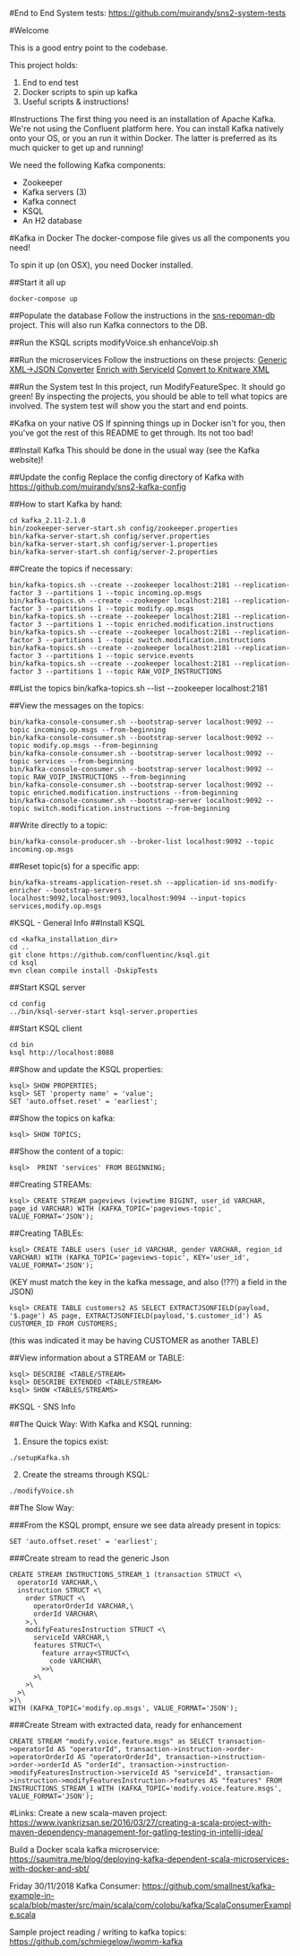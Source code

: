 #End to End System tests: https://github.com/muirandy/sns2-system-tests

#Welcome

This is a good entry point to the codebase. 

This project holds:
1) End to end test
2) Docker scripts to spin up kafka
3) Useful scripts & instructions!

#Instructions
The first thing you need is an installation of Apache Kafka. We're not using the Confluent platform here.
You can install Kafka natively onto your OS, or you an run it within Docker. The latter is preferred as its
much quicker to get up and running!

We need the following Kafka components:
* Zookeeper
* Kafka servers (3)
* Kafka connect
* KSQL
* An H2 database

#Kafka in Docker
The docker-compose file gives us all the components you need!

To spin it up (on OSX), you need Docker installed.

##Start it all up
```
docker-compose up
```

##Populate the database 
Follow the instructions in the [sns-repoman-db](https://github.com/muirandy/sns-repoman-db) project. This will also run Kafka connectors to the DB.

##Run the KSQL scripts
modifyVoice.sh
enhanceVoip.sh

##Run the microservices
Follow the instructions on these projects:
[Generic XML->JSON Converter](https://github.com/muirandy/sns-incoming-operator-messages-converter)
[Enrich with ServiceId](https://github.com/muirandy/sns-modify-enricher)
[Convert to Knitware XML](https://github.com/muirandy/sns-knitware-converter)

##Run the System test
In this project, run ModifyFeatureSpec. It should go green!
By inspecting the projects, you should be able to tell what topics are involved.
The system test will show you the start and end points.


#Kafka on your native OS
If spinning things up in Docker isn't for you, then you've got the rest of this README to get through. Its not too bad!

##Install Kafka
This should be done in the usual way (see the Kafka website)!

##Update the config
Replace the config directory of Kafka with https://github.com/muirandy/sns2-kafka-config

##How to start Kafka by hand:
```
cd kafka_2.11-2.1.0
bin/zookeeper-server-start.sh config/zookeeper.properties
bin/kafka-server-start.sh config/server.properties
bin/kafka-server-start.sh config/server-1.properties
bin/kafka-server-start.sh config/server-2.properties
```
##Create the topics if necessary:
```
bin/kafka-topics.sh --create --zookeeper localhost:2181 --replication-factor 3 --partitions 1 --topic incoming.op.msgs
bin/kafka-topics.sh --create --zookeeper localhost:2181 --replication-factor 3 --partitions 1 --topic modify.op.msgs
bin/kafka-topics.sh --create --zookeeper localhost:2181 --replication-factor 3 --partitions 1 --topic enriched.modification.instructions
bin/kafka-topics.sh --create --zookeeper localhost:2181 --replication-factor 3 --partitions 1 --topic switch.modification.instructions
bin/kafka-topics.sh --create --zookeeper localhost:2181 --replication-factor 3 --partitions 1 --topic service.events
bin/kafka-topics.sh --create --zookeeper localhost:2181 --replication-factor 3 --partitions 1 --topic RAW_VOIP_INSTRUCTIONS
```

##List the topics
bin/kafka-topics.sh --list --zookeeper localhost:2181 

##View the messages on the topics:
```
bin/kafka-console-consumer.sh --bootstrap-server localhost:9092 --topic incoming.op.msgs --from-beginning
bin/kafka-console-consumer.sh --bootstrap-server localhost:9092 --topic modify.op.msgs --from-beginning
bin/kafka-console-consumer.sh --bootstrap-server localhost:9092 --topic services --from-beginning
bin/kafka-console-consumer.sh --bootstrap-server localhost:9092 --topic RAW_VOIP_INSTRUCTIONS --from-beginning
bin/kafka-console-consumer.sh --bootstrap-server localhost:9092 --topic enriched.modification.instructions --from-beginning
bin/kafka-console-consumer.sh --bootstrap-server localhost:9092 --topic switch.modification.instructions --from-beginning
```

##Write directly to a topic:
```
bin/kafka-console-producer.sh --broker-list localhost:9092 --topic incoming.op.msgs
```

##Reset topic(s) for a specific app:
```
bin/kafka-streams-application-reset.sh --application-id sns-modify-enricher --bootstrap-servers localhost:9092,localhost:9093,localhost:9094 --input-topics services,modify.op.msgs
```

#KSQL - General Info
##Install KSQL
```
cd <kafka_installation_dir>
cd ..
git clone https://github.com/confluentinc/ksql.git
cd ksql
mvn clean compile install -DskipTests
```
 
##Start KSQL server
```
cd config
../bin/ksql-server-start ksql-server.properties
```

##Start KSQL client
```
cd bin
ksql http://localhost:8088
```

##Show and update the KSQL properties:
```
ksql> SHOW PROPERTIES;
ksql> SET 'property name' = 'value';
SET 'auto.offset.reset' = 'earliest';
```

##Show the topics on kafka:
```
ksql> SHOW TOPICS;
```

##Show the content of a topic:
```
ksql>  PRINT 'services' FROM BEGINNING;
```

##Creating STREAMs:
```
ksql> CREATE STREAM pageviews (viewtime BIGINT, user_id VARCHAR, page_id VARCHAR) WITH (KAFKA_TOPIC='pageviews-topic', VALUE_FORMAT='JSON');
```

##Creating TABLEs:
```
ksql> CREATE TABLE users (user_id VARCHAR, gender VARCHAR, region_id VARCHAR) WITH (KAFKA_TOPIC='pageviews-topic', KEY='user_id', VALUE_FORMAT='JSON');
```
(KEY must match the key in the kafka message, and also (!??!) a field in the JSON)
```
ksql> CREATE TABLE customers2 AS SELECT EXTRACTJSONFIELD(payload, '$.page') AS page, EXTRACTJSONFIELD(payload,'$.customer_id') AS CUSTOMER_ID FROM CUSTOMERS;
```
(this was indicated it may be having CUSTOMER as another TABLE)

##View information about a STREAM or TABLE:
```
ksql> DESCRIBE <TABLE/STREAM>
ksql> DESCRIBE EXTENDED <TABLE/STREAM>
ksql> SHOW <TABLES/STREAMS>
```

#KSQL - SNS Info

##The Quick Way:
With Kafka and KSQL running:
1) Ensure the topics exist:
```
./setupKafka.sh
```
2) Create the streams through KSQL:
```
./modifyVoice.sh
```

##The Slow Way:

###From the KSQL prompt, ensure we see data already present in topics:
```
SET 'auto.offset.reset' = 'earliest';
```

###Create stream to read the generic Json
```
CREATE STREAM INSTRUCTIONS_STREAM_1 (transaction STRUCT <\
  operatorId VARCHAR,\
  instruction STRUCT <\
    order STRUCT <\
      operatorOrderId VARCHAR,\
      orderId VARCHAR\
    >,\
    modifyFeaturesInstruction STRUCT <\
      serviceId VARCHAR,\
      features STRUCT<\
        feature array<STRUCT<\
          code VARCHAR\
        >>\
      >\
    >\
  >\
>)\
WITH (KAFKA_TOPIC='modify.op.msgs', VALUE_FORMAT='JSON');
```

###Create Stream with extracted data, ready for enhancement  
```
CREATE STREAM "modify.voice.feature.msgs" as SELECT transaction->operatorId AS "operatorId", transaction->instruction->order->operatorOrderId AS "operatorOrderId", transaction->instruction->order->orderId AS "orderId", transaction->instruction->modifyFeaturesInstruction->serviceId AS "serviceId", transaction->instruction->modifyFeaturesInstruction->features AS "features" FROM INSTRUCTIONS_STREAM_1 WITH (KAFKA_TOPIC='modify.voice.feature.msgs', VALUE_FORMAT='JSON');
```



#Links:
Create a new scala-maven project: https://www.ivankrizsan.se/2016/03/27/creating-a-scala-project-with-maven-dependency-management-for-gatling-testing-in-intellij-idea/

Build a Docker scala kafka microservice: https://saumitra.me/blog/deploying-kafka-dependent-scala-microservices-with-docker-and-sbt/


Friday 30/11/2018
Kafka Consumer:
https://github.com/smallnest/kafka-example-in-scala/blob/master/src/main/scala/com/colobu/kafka/ScalaConsumerExample.scala

Sample project reading / writing to kafka topics: https://github.com/schmiegelow/iwomm-kafka



